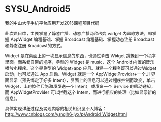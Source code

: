 # SYSU_Android5
我的中山大学手机平台应用开发2016课程项目代码

此次项目中，主要掌握了静态广播、动态广播两种改变 widget 内容的方法，即掌握 AppWidget 编程基础、掌握 Broadcast 编程基础、掌握动态注册 Broadcast 和静态注册 Broadcast的方式。

Widget 是在桌面上的一块显示信息的东西，也通过单击 Widget 跳转到一个程序里面。而系统自带的程序，典型的 Widget 是 music，这个 Android 内置的音乐播放小程序。这个是典型的 Widget+app 应用。就是一个程序既可以通过Widget 启动，也可以通过 App 启动。Widget 就是一个 AppWidgetProvider+一个UI 界面显示（预先绑定了好多 Intent），界面上的信息可以通过程序控制而改变，单击 Widget，上的控件只能激发发送一个 Intent，或发出一个 Service 的启动通知。而 AppWidgetProvider 可以拦截这个 Intent，而进行相应的处理（比如显示新的信息）。

具体实现详细过程及实现内容的相关知识见个人博客：http://www.cnblogs.com/yanglh6-jyx/p/Android_Widget.html
